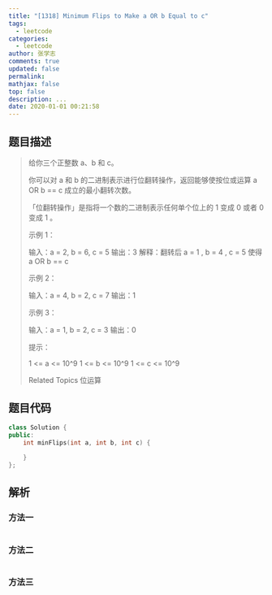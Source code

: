 ```yaml
---
title: "[1318] Minimum Flips to Make a OR b Equal to c"
tags:
  - leetcode
categories:
  - leetcode
author: 张学志
comments: true
updated: false
permalink:
mathjax: false
top: false
description: ...
date: 2020-01-01 00:21:58
---
```


## 题目描述

> 给你三个正整数 a、b 和 c。 
> 
> 你可以对 a 和 b 的二进制表示进行位翻转操作，返回能够使按位或运算 a OR b == c 成立的最小翻转次数。 
> 
> 「位翻转操作」是指将一个数的二进制表示任何单个位上的 1 变成 0 或者 0 变成 1 。 
> 
> 
> 
> 示例 1： 
> 
> 
> 
> 输入：a = 2, b = 6, c = 5
> 输出：3
> 解释：翻转后 a = 1 , b = 4 , c = 5 使得 a OR b == c 
> 
> 示例 2： 
> 
> 输入：a = 4, b = 2, c = 7
> 输出：1
> 
> 
> 示例 3： 
> 
> 输入：a = 1, b = 2, c = 3
> 输出：0
> 
> 
> 
> 
> 提示： 
> 
> 
> 1 <= a <= 10^9 
> 1 <= b <= 10^9 
> 1 <= c <= 10^9 
> 
> Related Topics 位运算

## 题目代码

```cpp
class Solution {
public:
    int minFlips(int a, int b, int c) {
        
    }
};
```

## 解析

### 方法一

```cpp

```

### 方法二

```cpp

```

### 方法三

```cpp

```

